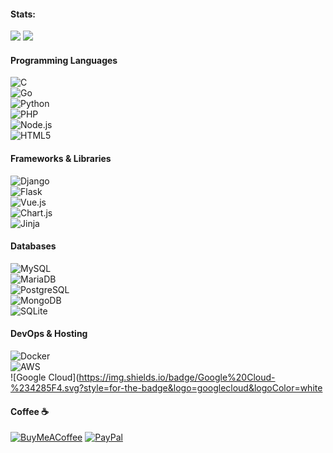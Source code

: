 #### Stats:
![](https://github-readme-stats.vercel.app/api?username=Birdo1221&theme=dark&hide_border=false&include_all_commits=true&count_private=false)
![](https://github-readme-stats.vercel.app/api/top-langs/?username=Birdo1221&theme=dark&hide_border=false&include_all_commits=true&count_private=false&layout=compact)

#### Programming Languages
![C](https://img.shields.io/badge/C-%2300599C.svg?style=for-the-badge&logo=c&logoColor=white)  
![Go](https://img.shields.io/badge/Go-%2300ADD8.svg?style=for-the-badge&logo=go&logoColor=white)  
![Python](https://img.shields.io/badge/Python-%233670A0.svg?style=for-the-badge&logo=python&logoColor=ffdd54)  
![PHP](https://img.shields.io/badge/PHP-%23777BB4.svg?style=for-the-badge&logo=php&logoColor=white)  
![Node.js](https://img.shields.io/badge/Node.js-%236DA55F.svg?style=for-the-badge&logo=node.js&logoColor=white)  
![HTML5](https://img.shields.io/badge/HTML5-%23E34F26.svg?style=for-the-badge&logo=html5&logoColor=white)

#### Frameworks & Libraries
![Django](https://img.shields.io/badge/Django-%23092E20.svg?style=for-the-badge&logo=django&logoColor=white)  
![Flask](https://img.shields.io/badge/Flask-%23000000.svg?style=for-the-badge&logo=flask&logoColor=white)  
![Vue.js](https://img.shields.io/badge/Vue.js-%2335495E.svg?style=for-the-badge&logo=vuedotjs&logoColor=%234FC08D)  
![Chart.js](https://img.shields.io/badge/Chart.js-F5788D.svg?style=for-the-badge&logo=chartdotjs&logoColor=white)  
![Jinja](https://img.shields.io/badge/Jinja-White.svg?style=for-the-badge&logo=jinja&logoColor=black)

#### Databases
![MySQL](https://img.shields.io/badge/MySQL-%234479A1.svg?style=for-the-badge&logo=mysql&logoColor=white)  
![MariaDB](https://img.shields.io/badge/MariaDB-%23003545.svg?style=for-the-badge&logo=mariadb&logoColor=white)  
![PostgreSQL](https://img.shields.io/badge/PostgreSQL-%23316192.svg?style=for-the-badge&logo=postgresql&logoColor=white)  
![MongoDB](https://img.shields.io/badge/MongoDB-%234EA94B.svg?style=for-the-badge&logo=mongodb&logoColor=white)  
![SQLite](https://img.shields.io/badge/SQLite-%2307405E.svg?style=for-the-badge&logo=sqlite&logoColor=white)

#### DevOps & Hosting
![Docker](https://img.shields.io/badge/Docker-%230db7ed.svg?style=for-the-badge&logo=docker&logoColor=white)  
![AWS](https://img.shields.io/badge/AWS-%23FF9900.svg?style=for-the-badge&logo=amazonaws&logoColor=white)  
![Google Cloud](https://img.shields.io/badge/Google%20Cloud-%234285F4.svg?style=for-the-badge&logo=googlecloud&logoColor=white


#### Coffee ☕
[![BuyMeACoffee](https://img.shields.io/badge/Buy%20Me%20a%20Coffee-ffdd00?style=for-the-badge&logo=buy-me-a-coffee&logoColor=black)](https://buymeacoffee.com/birdo) [![PayPal](https://img.shields.io/badge/PayPal-00457C?style=for-the-badge&logo=paypal&logoColor=white)](https://paypal.me/BirdoDonations) 
